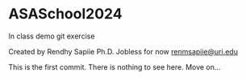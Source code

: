 # ASASchool2024
In class demo git exercise

Created by Rendhy Sapiie Ph.D.
Jobless for now
renmsapiie@uri.edu

This is the first commit. There is nothing to see here. Move on...

